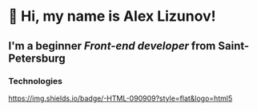 # 👋 Hi, my name is **Alex Lizunov**!

## I'm a beginner *Front-end developer* from Saint-Petersburg

### Technologies
https://img.shields.io/badge/-HTML-090909?style=flat&logo=html5
